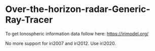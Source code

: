 # Over-the-horizon-radar-Generic-Ray-Tracer

To get Ionospheric information data follow here: https://irimodel.org/ 

No more support for iri2007 and iri2012. Use iri2020.
